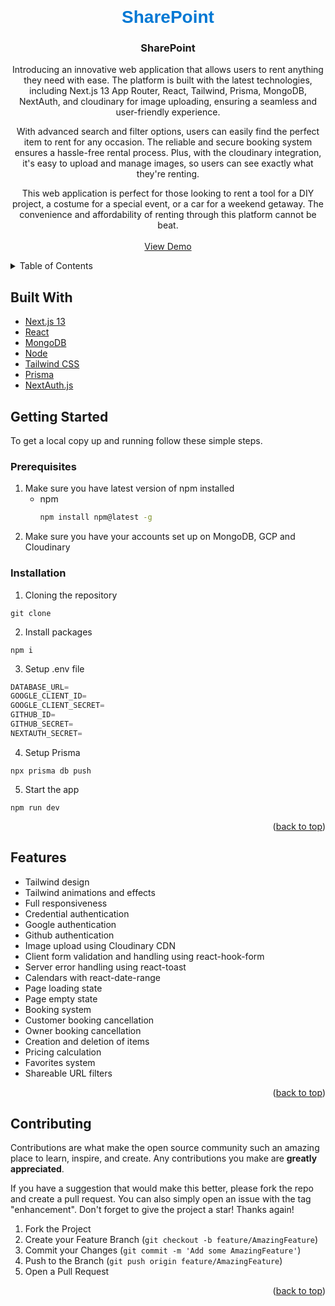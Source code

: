 <!-- Improved compatibility of back to top link: See: https://github.com/othneildrew/Best-README-Template/pull/73 -->


<!--
*** Thanks for checking out the Best-README-Template. If you have a suggestion
*** that would make this better, please fork the repo and create a pull request
*** or simply open an issue with the tag "enhancement".
*** Don't forget to give the project a star!
*** Thanks again! Now go create something AMAZING! :D
-->

<!-- PROJECT SHIELDS -->
<!--
*** I'm using markdown "reference style" links for readability.
*** Reference links are enclosed in brackets [ ] instead of parentheses ( ).
*** See the bottom of this document for the declaration of the reference variables
*** for contributors-url, forks-url, etc. This is an optional, concise syntax you may use.
*** https://www.markdownguide.org/basic-syntax/#reference-style-links
-->


<!-- PROJECT LOGO -->
<br />
<div align="center">
  <h1 
  onclick="location.href='/'" 
  class="hidden md:block cursor-pointer text-3xl font-bold" 
  style="font-family: Arial, sans-serif; color: #0078d4;"
>
  SharePoint
</h1>


<h3 align="center">SharePoint</h3>

  <p align="center">
    
Introducing an innovative web application that allows users to rent anything they need with ease. The platform is built with the latest technologies, including Next.js 13 App Router, React, Tailwind, Prisma, MongoDB, NextAuth, and cloudinary for image uploading, ensuring a seamless and user-friendly experience.
<br/>

With advanced search and filter options, users can easily find the perfect item to rent for any occasion. The reliable and secure booking system ensures a hassle-free rental process. Plus, with the cloudinary integration, it's easy to upload and manage images, so users can see exactly what they're renting.
<br/>

This web application is perfect for those looking to rent a tool for a DIY project, a costume for a special event, or a car for a weekend getaway. The convenience and affordability of renting through this platform cannot be beat.
<br />
<br />
<a href="">View Demo</a>

</div>

<!-- TABLE OF CONTENTS -->
<details>
  <summary>Table of Contents</summary>
  <ol>
    <li>
      <a href="#about-the-project">About The Project</a>
      <ul>
        <li><a href="#built-with">Built With</a></li>
      </ul>
    </li>
    <li>
      <a href="#getting-started">Getting Started</a>
      <ul>
        <li><a href="#prerequisites">Prerequisites</a></li>
        <li><a href="#installation">Installation</a></li>
      </ul>
    </li>
    <li>
      <a href="#features">Features</a>
    </li>
    <li><a href="#contributing">Contributing</a></li>
    <li><a href="#special-thanks">Special Thanks</a></li>
    <li><a href="#contact">Contact</a></li>
  </ol>
</details>

## Built With

<ul>
  <li><a href="https://nextjs.org/">Next.js 13</a></li>
  <li><a href="https://reactjs.org/">React</a></li>
  <li><a href="https://www.mongodb.com/">MongoDB</a></li>
  <li><a href="https://nodejs.org/en/">Node</a></li>
  <li><a href="https://tailwindcss.com/">Tailwind CSS</a></li>
  <li><a href="https://www.prisma.io/">Prisma</a></li>
  <li><a href="https://next-auth.js.org/">NextAuth.js</a></li>
</ul>

<!-- GETTING STARTED -->

## Getting Started

To get a local copy up and running follow these simple steps.

### Prerequisites

1. Make sure you have latest version of npm installed
   - npm
     ```sh
     npm install npm@latest -g
     ```
2. Make sure you have your accounts set up on MongoDB, GCP and Cloudinary

### Installation

1. Cloning the repository

  ```shell
  git clone 
  ```

2. Install packages

  ```shell
  npm i
  ```

3. Setup .env file

  ```js
  DATABASE_URL=
  GOOGLE_CLIENT_ID=
  GOOGLE_CLIENT_SECRET=
  GITHUB_ID=
  GITHUB_SECRET=
  NEXTAUTH_SECRET=
  ```

4. Setup Prisma

  ```shell
  npx prisma db push

  ```

5. Start the app

  ```shell
  npm run dev
  ```

<p align="right">(<a href="#readme-top">back to top</a>)</p>


## Features

- Tailwind design
- Tailwind animations and effects
- Full responsiveness
- Credential authentication
- Google authentication
- Github authentication
- Image upload using Cloudinary CDN
- Client form validation and handling using react-hook-form
- Server error handling using react-toast
- Calendars with react-date-range
- Page loading state
- Page empty state
- Booking system
- Customer booking cancellation
- Owner booking cancellation
- Creation and deletion of items
- Pricing calculation
- Favorites system
- Shareable URL filters


<p align="right">(<a href="#readme-top">back to top</a>)</p>

<!-- CONTRIBUTING -->

## Contributing

Contributions are what make the open source community such an amazing place to learn, inspire, and create. Any contributions you make are **greatly appreciated**.

If you have a suggestion that would make this better, please fork the repo and create a pull request. You can also simply open an issue with the tag "enhancement".
Don't forget to give the project a star! Thanks again!

1. Fork the Project
2. Create your Feature Branch (`git checkout -b feature/AmazingFeature`)
3. Commit your Changes (`git commit -m 'Add some AmazingFeature'`)
4. Push to the Branch (`git push origin feature/AmazingFeature`)
5. Open a Pull Request

<p align="right">(<a href="#readme-top">back to top</a>)</p>

<!-- CONTACT -->



